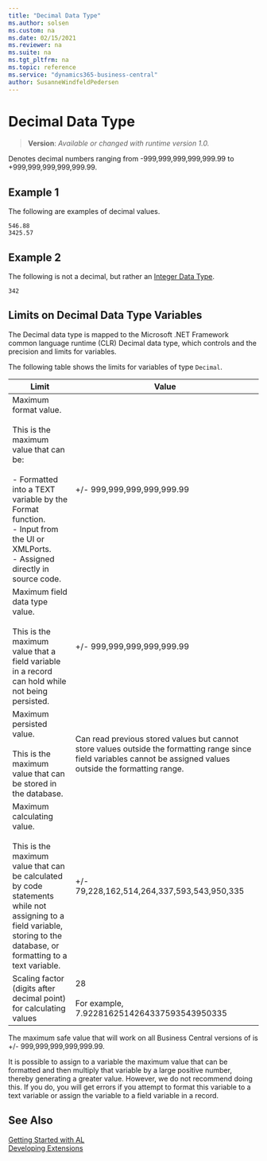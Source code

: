 ```yaml
---
title: "Decimal Data Type"
ms.author: solsen
ms.custom: na
ms.date: 02/15/2021
ms.reviewer: na
ms.suite: na
ms.tgt_pltfrm: na
ms.topic: reference
ms.service: "dynamics365-business-central"
author: SusanneWindfeldPedersen
---
```

[//]: # (START>DO_NOT_EDIT)
[//]: # (IMPORTANT:Do not edit any of the content between here and the END>DO_NOT_EDIT.)
[//]: # (Any modifications should be made in the .xml files in the ModernDev repo.)
# Decimal Data Type
> **Version**: _Available or changed with runtime version 1.0._

Denotes decimal numbers ranging from -999,999,999,999,999.99 to +999,999,999,999,999.99.




[//]: # (IMPORTANT: END>DO_NOT_EDIT)

## Example 1

The following are examples of decimal values.  

```
546.88  
3425.57  
```  

## Example 2

 The following is not a decimal, but rather an [Integer Data Type](../../datatypes/devenv-integer-data-type.md).  

```
342  
```  

## Limits on Decimal Data Type Variables  

The Decimal data type is mapped to the Microsoft .NET Framework common language runtime \(CLR\) Decimal data type, which controls and the precision and limits for variables.  

The following table shows the limits for variables of type `Decimal`.  

|Limit|Value|
|-----------|------------------------------|  
|Maximum format value.<br /><br /> This is the maximum value that can be:<br /><br /> -   Formatted into a TEXT variable by the Format function.<br />-   Input from the UI or XMLPorts.<br />-   Assigned directly in source code.|+/- 999,999,999,999,999.99|
|Maximum field data type value.<br /><br /> This is the maximum value that a field variable in a record can hold while not being persisted.|+/- 999,999,999,999,999.99| 
|Maximum persisted value.<br /><br /> This is the maximum value that can be stored in the database.|Can read previous stored values but cannot store values outside the formatting range since field variables cannot be assigned values outside the formatting range.|
|Maximum calculating value.<br /><br /> This is the maximum value that can be calculated by code statements while not assigning to a field variable, storing to the database, or formatting to a text variable.|+/- 79,228,162,514,264,337,593,543,950,335|
|Scaling factor (digits after decimal point) for calculating values|28<br /><br />For example, 7.9228162514264337593543950335|  


The maximum safe value that will work on all Business Central versions of is +/- 999,999,999,999,999.99.

It is possible to assign to a variable the maximum value that can be formatted and then multiply that variable by a large positive number, thereby generating a greater value. However, we do not recommend doing this. If you do, you will get errors if you attempt to format this variable to a text variable or assign the variable to a field variable in a record.
 
## See Also
[Getting Started with AL](../../devenv-get-started.md)  
[Developing Extensions](../../devenv-dev-overview.md)  